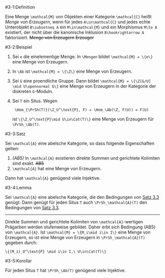 #3-1:Definition

Eine Menge `\mathcal{M}` von Objekten einer Kategorie `\mathcal{C}` heißt *Menge von Erzeugern*, wenn für jedes `A\in\mathcal{C}` und jedes echte Unterobjekt `B\subsetneq A` ein `M\in\mathcal{M}` und ein Morphismus `M\to A` existiert, der nicht über die kanonische Inklusion `B\hookrightarrow A` faktorisiert. ~~Menge von Erzeugern~~ ~~Erzeuger~~

#3-2:Beispiel

1. Sei `e` die einelementige Menge. In `\Mengen` bildet `\mathcal{M} = \{e\}` eine Menge von Erzeugern.
2. In `\Ab` ist `\mathcal{M} = \{\Z\}` eine Menge von Erzeugern.
3. Sei `G` eine proendliche Gruppe. Dann bildet `\mathcal{M} = \{\Z[G/U] \mid U\opennormal G\}` eine Menge von Erzeugern in der Kategorie der diskreten `G`-Moduln.
4. Sei `T` ein Situs. Wegen

        \Hom_{\PrSh(T)}(\Z_U^\text{P}, F) = \Hom_\Ab(\Z, F(U)) = F(U)

   ist `\{\Z_U^\text{P}\mid U\in\Cat(T)\}` eine Menge von Erzeugern für `\PrSh_\Ab(T)`.

#3-3:Satz

Sei `\mathcal{A}` eine abelsche Kategorie, so dass folgende Eigenschaften gelten:

1. *(AB5)* In `\mathcal{A}` existieren direkte Summen und gerichtete Kolimiten sind exakt. ~~AB5~~
2. `\mathcal{A}` hat eine Menge von Erzeugern.

Dann hat `\mathcal{A}` genügend viele Injektive.

#3-4:Lemma

Sei `\mathcal{A}` eine abelsche Kategorie, die den Bedingungen von [Satz 3.3](#3-3) genügt. Dann genügt für jeden Situs `T` auch `\PrSh_\mathcal{A}(T)` den Bedingungen von [Satz 3.3](#3-3).

---

Direkte Summen und gerichtete Kolimiten von `\mathcal{A}`-wertigen Prägarben werden stufenweise gebildet. Daher erbt sich Bedingung (AB5) von `\mathcal{A}`. Ist `\mathcal{M} = \{M_i\mid i\in I\}` eine Menge von Erzeugern, so ist eine Menge von Erzeugern in `\PrSh_\mathcal{A}(T)` gegeben durch:

    \{(M_i)_U^\text{P} \mid i\in I,\ U\in\Cat(T)\}

#3-5:Korollar

Für jeden Situs `T` hat `\PrSh_\Ab(T)` genügend viele Injektive.

